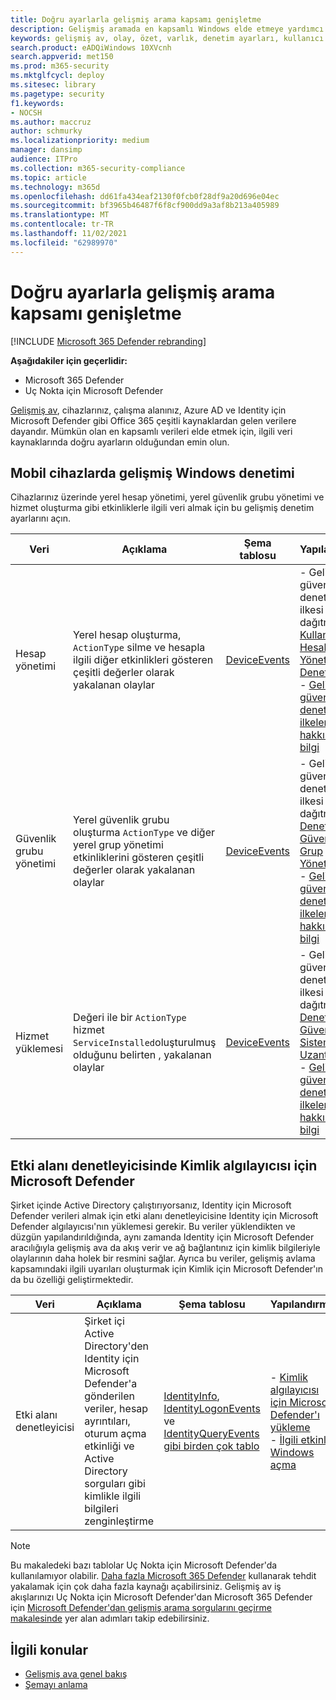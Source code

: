 ```yaml
---
title: Doğru ayarlarla gelişmiş arama kapsamı genişletme
description: Gelişmiş aramada en kapsamlı Windows elde etmeye yardımcı olmak için cihazlarında ve diğer ayarlarda denetim ayarlarını denetleme
keywords: gelişmiş av, olay, özet, varlık, denetim ayarları, kullanıcı hesabı yönetimi, güvenlik grubu yönetimi, tehdit avı, siber tehdit araması, arama, sorgu, telemetri, Microsoft 365, Microsoft 365 Defender
search.product: eADQiWindows 10XVcnh
search.appverid: met150
ms.prod: m365-security
ms.mktglfcycl: deploy
ms.sitesec: library
ms.pagetype: security
f1.keywords:
- NOCSH
ms.author: maccruz
author: schmurky
ms.localizationpriority: medium
manager: dansimp
audience: ITPro
ms.collection: m365-security-compliance
ms.topic: article
ms.technology: m365d
ms.openlocfilehash: dd61fa434eaf2130f0fcb0f28df9a20d696e04ec
ms.sourcegitcommit: bf3965b46487f6f8cf900dd9a3af8b213a405989
ms.translationtype: MT
ms.contentlocale: tr-TR
ms.lasthandoff: 11/02/2021
ms.locfileid: "62989970"
---
```

# <a name="extend-advanced-hunting-coverage-with-the-right-settings"></a>Doğru ayarlarla gelişmiş arama kapsamı genişletme

[!INCLUDE [Microsoft 365 Defender rebranding](../includes/microsoft-defender.md)]


**Aşağıdakiler için geçerlidir:**
- Microsoft 365 Defender
- Uç Nokta için Microsoft Defender

[Gelişmiş av](advanced-hunting-overview.md), cihazlarınız, çalışma alanınız, Azure AD ve Identity için Microsoft Defender gibi Office 365 çeşitli kaynaklardan gelen verilere dayandır. Mümkün olan en kapsamlı verileri elde etmek için, ilgili veri kaynaklarında doğru ayarların olduğundan emin olun.

## <a name="advanced-security-auditing-on-windows-devices"></a>Mobil cihazlarda gelişmiş Windows denetimi
Cihazlarınız üzerinde yerel hesap yönetimi, yerel güvenlik grubu yönetimi ve hizmet oluşturma gibi etkinliklerle ilgili veri almak için bu gelişmiş denetim ayarlarını açın.

| Veri | Açıklama | Şema tablosu | Yapılandırma |
| --- | --- | --- | --- |
| Hesap yönetimi | Yerel hesap oluşturma, `ActionType` silme ve hesapla ilgili diğer etkinlikleri gösteren çeşitli değerler olarak yakalanan olaylar | [DeviceEvents](advanced-hunting-deviceevents-table.md) | - Gelişmiş güvenlik denetim ilkesi dağıtma: [Kullanıcı Hesabı Yönetimini Denetleme](/windows/security/threat-protection/auditing/audit-user-account-management)<br> - [Gelişmiş güvenlik denetim ilkeleri hakkında bilgi](/windows/security/threat-protection/auditing/advanced-security-auditing) |
| Güvenlik grubu yönetimi | Yerel güvenlik grubu oluşturma `ActionType` ve diğer yerel grup yönetimi etkinliklerini gösteren çeşitli değerler olarak yakalanan olaylar | [DeviceEvents](advanced-hunting-deviceevents-table.md) | - Gelişmiş güvenlik denetim ilkesi dağıtma: [Denetim Güvenliği Grup Yönetimi](/windows/security/threat-protection/auditing/audit-security-group-management)<br> - [Gelişmiş güvenlik denetim ilkeleri hakkında bilgi](/windows/security/threat-protection/auditing/advanced-security-auditing) |
| Hizmet yüklemesi | Değeri ile bir `ActionType` hizmet `ServiceInstalled`oluşturulmuş olduğunu belirten , yakalanan olaylar | [DeviceEvents](advanced-hunting-deviceevents-table.md) | - Gelişmiş güvenlik denetim ilkesi dağıtma: [Denetim Güvenlik Sistemi Uzantısı](/windows/security/threat-protection/auditing/audit-security-system-extension)<br> - [Gelişmiş güvenlik denetim ilkeleri hakkında bilgi](/windows/security/threat-protection/auditing/advanced-security-auditing) |

## <a name="microsoft-defender-for-identity-sensor-on-the-domain-controller"></a>Etki alanı denetleyicisinde Kimlik algılayıcısı için Microsoft Defender
Şirket içinde Active Directory çalıştırıyorsanız, Identity için Microsoft Defender verileri almak için etki alanı denetleyicisine Identity için Microsoft Defender algılayıcısı'nın yüklemesi gerekir. Bu veriler yüklendikten ve düzgün yapılandırıldığında, aynı zamanda Identity için Microsoft Defender aracılığıyla gelişmiş ava da akış verir ve ağ bağlantınız için kimlik bilgileriyle olaylarının daha holek bir resmini sağlar. Ayrıca bu veriler, gelişmiş avlama kapsamındaki ilgili uyarıları oluşturmak için Kimlik için Microsoft Defender'ın da bu özelliği geliştirmektedir. 

| Veri | Açıklama | Şema tablosu | Yapılandırma |
| --- | --- | --- | --- |
| Etki alanı denetleyicisi | Şirket içi Active Directory'den Identity için Microsoft Defender'a gönderilen veriler, hesap ayrıntıları, oturum açma etkinliği ve Active Directory sorguları gibi kimlikle ilgili bilgileri zenginleştirme | [IdentityInfo](advanced-hunting-identityinfo-table.md), [IdentityLogonEvents](advanced-hunting-identitylogonevents-table.md) ve [IdentityQueryEvents gibi birden çok tablo](advanced-hunting-identityqueryevents-table.md)  | - [Kimlik algılayıcısı için Microsoft Defender'ı yükleme](/azure-advanced-threat-protection/install-atp-step4)<br>- [İlgili etkinlik Windows açma](/azure-advanced-threat-protection/configure-event-collection) |

>[!NOTE]
>Bu makaledeki bazı tablolar Uç Nokta için Microsoft Defender'da kullanılamıyor olabilir. [Daha fazla Microsoft 365 Defender](m365d-enable.md) kullanarak tehdit yakalamak için çok daha fazla kaynağı açabilirsiniz. Gelişmiş av iş akışlarınızı Uç Nokta için Microsoft Defender'dan Microsoft 365 Defender için [Microsoft Defender'dan gelişmiş arama sorgularını geçirme makalesinde](advanced-hunting-migrate-from-mde.md) yer alan adımları takip edebilirsiniz.

## <a name="related-topics"></a>İlgili konular
- [Gelişmiş ava genel bakış](advanced-hunting-overview.md)
- [Şemayı anlama](advanced-hunting-schema-tables.md)